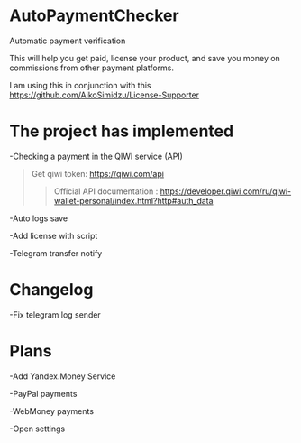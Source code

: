 # AutoPaymentChecker
Automatic payment verification

This will help you get paid, license your product, and save you money on commissions from other payment platforms.

I am using this in conjunction with this https://github.com/AikoSimidzu/License-Supporter

# The project has implemented
-Checking a payment in the QIWI service (API)
>Get qiwi token: https://qiwi.com/api
>>Official API documentation : https://developer.qiwi.com/ru/qiwi-wallet-personal/index.html?http#auth_data

-Auto logs save

-Add license with script

-Telegram transfer notify

# Changelog
-Fix telegram log sender

# Plans
-Add Yandex.Money Service

-PayPal payments

-WebMoney payments

-Open settings
